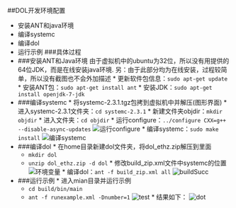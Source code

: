 ##DOL开发环境配置
  *  安装ANT和java环境
  *  编译systemc
  *  编译dol
  *  运行示例 
###具体过程
  *  ###安装ANT和Java环境
  由于虚拟机中的ubuntu为32位，所以没有用提供的64位JDK，而是在线安装java环境. 另：由于此部分均为在线安装，过程较简单，所以没有截图也不会外加描述
    *  更新软件包信息：`sudo apt-get update`
    *  安装ANT包：`sudo apt-get install ant`
    *  安装JDK：`sudo apt-get install openjdk-7-jdk`
  *  ###编译systemc
   	*  将systemc-2.3.1.tgz包拷到虚拟机中并解压(图形界面)
   	*  进入systemc-2.3.1文件夹：`cd systemc-2.3.1`
   	*  新建文件夹objdir：`mkdir objdir`
   	*  进入文件夹：`cd objdir`
   	*  运行configure：`../configure CXX=g++ --disable-async-updates` ![运行configure](http://odu4grc0f.bkt.clouddn.com/configure.png)
   	*  编译systemc：`sudo make install` ![编译systemc](http://odu4grc0f.bkt.clouddn.com/make%20systemc.png)
  *  ###编译dol
    *  在home目录新建dol文件夹，将dol_ethz.zip解压到里面
        *  `mkdir dol`
        *  `unzip dol_ethz.zip -d dol`
    *  修改build_zip.xml文件中systemc的位置 ![环境变量](http://odu4grc0f.bkt.clouddn.com/build_zip.JPG)
    *  编译dol：`ant -f build_zip.xml all` ![buildSucc](http://odu4grc0f.bkt.clouddn.com/ant_f%20build_zip.png)
  *  ###运行示例
    *  进入mian目录并运行示例
        *  `cd build/bin/main`
        *  `ant -f runexample.xml -Dnumber=1` ![test](http://odu4grc0f.bkt.clouddn.com/%E7%BC%96%E8%AF%91dol.png)
    *  结果如下：
    ![dot](http://odu4grc0f.bkt.clouddn.com/%E6%8D%95%E8%8E%B7.JPG)
    